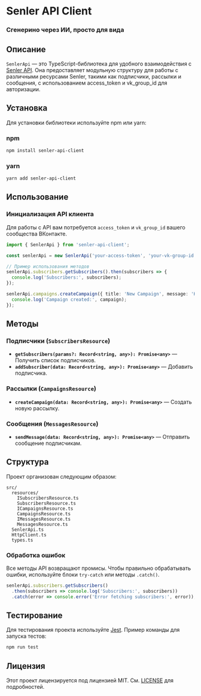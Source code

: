 
# Senler API Client
### Сгенерино через ИИ, просто для вида

## Описание

`SenlerApi` — это TypeScript-библиотека для удобного взаимодействия с [Senler API](https://help.senler.ru/senler/dev/api). Она предоставляет модульную структуру для работы с различными ресурсами Senler, такими как подписчики, рассылки и сообщения, с использованием access_token и vk_group_id для авторизации.

## Установка

Для установки библиотеки используйте npm или yarn:

### npm

```bash
npm install senler-api-client
```

### yarn

```bash
yarn add senler-api-client
```

## Использование

### Инициализация API клиента

Для работы с API вам потребуется `access_token` и `vk_group_id` вашего сообщества ВКонтакте.

```typescript
import { SenlerApi } from 'senler-api-client';

const senlerApi = new SenlerApi('your-access-token', 'your-vk-group-id');

// Пример использования методов
senlerApi.subscribers.getSubscribers().then(subscribers => {
  console.log('Subscribers:', subscribers);
});

senlerApi.campaigns.createCampaign({ title: 'New Campaign', message: 'Hello, World!' }).then(campaign => {
  console.log('Campaign created:', campaign);
});
```

## Методы

### Подписчики (`SubscribersResource`)
- **`getSubscribers(params?: Record<string, any>): Promise<any>`** — Получить список подписчиков.
- **`addSubscriber(data: Record<string, any>): Promise<any>`** — Добавить подписчика.

### Рассылки (`CampaignsResource`)
- **`createCampaign(data: Record<string, any>): Promise<any>`** — Создать новую рассылку.

### Сообщения (`MessagesResource`)
- **`sendMessage(data: Record<string, any>): Promise<any>`** — Отправить сообщение подписчикам.

## Структура

Проект организован следующим образом:

```
src/
  resources/
    ISubscribersResource.ts
    SubscribersResource.ts
    ICampaignsResource.ts
    CampaignsResource.ts
    IMessagesResource.ts
    MessagesResource.ts
  SenlerApi.ts
  HttpClient.ts
  types.ts
```

### Обработка ошибок

Все методы API возвращают промисы. Чтобы правильно обрабатывать ошибки, используйте блоки `try-catch` или методы `.catch()`.

```typescript
senlerApi.subscribers.getSubscribers()
  .then(subscribers => console.log('Subscribers:', subscribers))
  .catch(error => console.error('Error fetching subscribers:', error));
```

## Тестирование

Для тестирования проекта используйте [Jest](https://jestjs.io/). Пример команды для запуска тестов:

```bash
npm run test
```

## Лицензия

Этот проект лицензируется под лицензией MIT. См. [LICENSE](./LICENSE) для подробностей.


